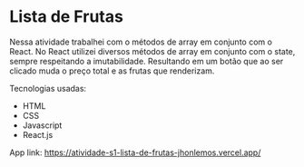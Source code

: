 # Lista de Frutas

Nessa atividade trabalhei com o métodos de array em conjunto com o React.
No React utilizei diversos métodos de array em conjunto com o state, sempre respeitando a imutabilidade.
Resultando em um botão que ao ser clicado muda o preço total e as frutas que renderizam.

Tecnologias usadas:

- HTML
- CSS
- Javascript
- React.js

App link: https://atividade-s1-lista-de-frutas-jhonlemos.vercel.app/
